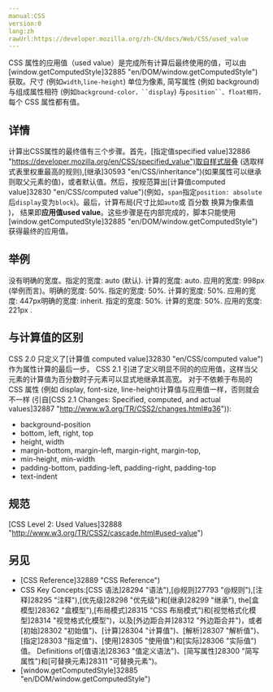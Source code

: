 ```yaml
---
manual:CSS
version:0
lang:zh
rawUrl:https://developer.mozilla.org/zh-CN/docs/Web/CSS/used_value
---
```






CSS 属性的应用值（used value）是完成所有计算后最终使用的值，可以由[window.getComputedStyle]32885 "en/DOM/window.getComputedStyle")获取。尺寸 (例如`width`,`line-height`) 单位为像素, 简写属性 (例如 background) 与组成属性相符 (例如`background-color，``display`) 与`position``、float相符，`每个 CSS 属性都有值。


## 详情<a name="详情"></a>


计算出CSS属性的最终值有三个步骤。首先，[指定值specified value]32886 "https://developer.mozilla.org/en/CSS/specified_value")取自样式层叠 (选取样式表里权重最高的规则),[继承]30593 "en/CSS/inheritance")(如果属性可以继承则取父元素的值)，或者默认值。然后，按规范算出[计算值computed value]32830 "en/CSS/computed value")(例如，`span`指定`position: absolute`后`display`变为`block`)。最后，计算布局(尺寸比如`auto`或 百分数 换算为像素值 )， 结果即**应用值used value**。这些步骤是在内部完成的，脚本只能使用[window.getComputedStyle]32885 "en/DOM/window.getComputedStyle")获得最终的应用值。


## 举例<a name="举例"></a>
没有明确的宽度。指定的宽度: auto (默认). 计算的宽度: auto. 应用的宽度: 998px (举例而言)。明确的宽度: 50%. 指定的宽度: 50%. 计算的宽度: 50%. 应用的宽度: 447px明确的宽度: inherit. 指定的宽度: 50%. 计算的宽度: 50%. 应用的宽度: 221px .



## 与计算值的区别<a name="与计算值的区别"></a>


CSS 2.0 只定义了[计算值 computed value]32830 "en/CSS/computed value")作为属性计算的最后一步。 CSS 2.1 引进了定义明显不同的的应用值，这样当父元素的计算值为百分数时子元素可以显式地继承其高宽。 对于不依赖于布局的 CSS 属性 (例如 display, font-size, line-height)计算值与应用值一样，否则就会不一样 (引自[CSS 2.1 Changes: Specified, computed, and actual values]32887 "http://www.w3.org/TR/CSS2/changes.html#q36")):


* background-position
* bottom, left, right, top
* height, width
* margin-bottom, margin-left, margin-right, margin-top,
* min-height, min-width
* padding-bottom, padding-left, padding-right, padding-top
* text-indent

## 规范<a name="规范"></a>


[CSS Level 2: Used Values]32888 "http://www.w3.org/TR/CSS2/cascade.html#used-value")


## 另见<a name="另见"></a>

* [CSS Reference]32889 "CSS Reference")
* CSS Key Concepts:[CSS 语法]28294 "语法"),[@规则]27793 "@规则"),[注释]28295 "注释"),[优先级]28298 "优先级")和[继承]28299 "继承"), the[盒模型]28362 "盒模型"),[布局模式]28315 "CSS 布局模式")和[视觉格式化模型]28314 "视觉格式化模型")，以及[外边距合并]28312 "外边距合并")，或者[初始]28302 "初始值")、[计算]28304 "计算值")、[解析]28307 "解析值")、[指定]28303 "指定值")、[使用]28305 "使用值")和[实际]28306 "实际值")值。 Definitions of[值语法]28363 "值定义语法")、[简写属性]28300 "简写属性")和[可替换元素]28311 "可替换元素")。
* [window.getComputedStyle]32885 "en/DOM/window.getComputedStyle")



